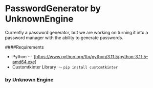 # PasswordGenerator by UnknownEngine
Currently a password generator, but we are working on turning it into a password manager with the ability to generate passwords.

####Requirements
- Python
⋅⋅- [https://www.python.org/ftp/python/3.11.5/python-3.11.5-amd64.exe]
- Customtkinter Library
⋅⋅- `pip install customtkinter`


<head>
  <title>
    Password Generator
  </title>
  <h3>
    by Unknown Engine
  </h3>
</head>
